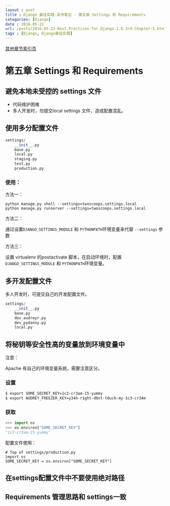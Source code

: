 ```yaml
---
layout : post
title : Django 最佳实践-读书笔记 - 第五章 Settings 和 Requirements
categories: [Django] 
date : 2016-05-22
url: /posts/2016-05-22-Best.Practices.for.Django.1.8.3rd-Chapter-5.html 
tags : [Django, Django最佳实践]
---
```


[其他章节索引页](2016-05-22-Best.Practices.for.Django.1.8.3rd-Index.html)

# 第五章 Settings 和 Requirements

## 避免本地未受控的 settings 文件

- 代码维护困难
- 多人开发时，勿提交local settings 文件，造成配置混乱。

## 使用多分配置文件
<!-- more -->
```python
settings/
    __init__.py
    base.py
    local.py
    staging.py
    test.py
    production.py
```

### 使用：

方法一：

    python manage.py shell --settings=twoscoops.settings.local
    python manage.py runserver --settings=twoscoops.settings.local

方法二：

通过设置`DJANGO_SETTINGS_MODULE` 和 `PYTHONPATH`环境变量来代替 `--settings` 参数

方法三：

设置 virtualenv 的postactivate 脚本，在启动环境时，配置`DJANGO_SETTINGS_MODULE` 和 `PYTHONPATH`环境变量。

## 多开发配置文件 

多人开发时，可提交自己的开发配置文件。

```python
settings/
    __init__.py
    base.py
    dev_audreyr.py
    dev_pydanny.py
    local.py
```

## 将秘钥等安全性高的变量放到环境变量中

注意：

Apache 有自己的环境变量系统，需要注意区分。

### 设置

```bash
$ export SOME_SECRET_KEY=1c3-cr3am-15-yummy
$ export AUDREY_FREEZER_KEY=y34h-r1ght-d0nt-t0uch-my-1c3-cr34m
```

### 获取

```python 
>>> import os
>>> os.environ["SOME_SECRET_KEY"]
"1c3-cr3am-15-yummy"

```

配置文件使用：

```
# Top of settings/production.py
import os
SOME_SECRET_KEY = os.environ["SOME_SECRET_KEY"]
```

## 在settings配置文件中不要使用绝对路径

## Requirements 管理思路和 settings一致 


